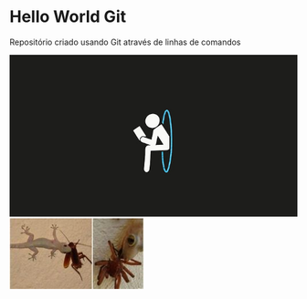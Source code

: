 # Hello World Git
Repositório criado usando Git através de linhas de comandos

![Este repositório não tem nada de útil](./portal.jpg)
![sente-se e aprecie a imagem de uma largatixa comendo uma barata:](./largatixa.jpg)

